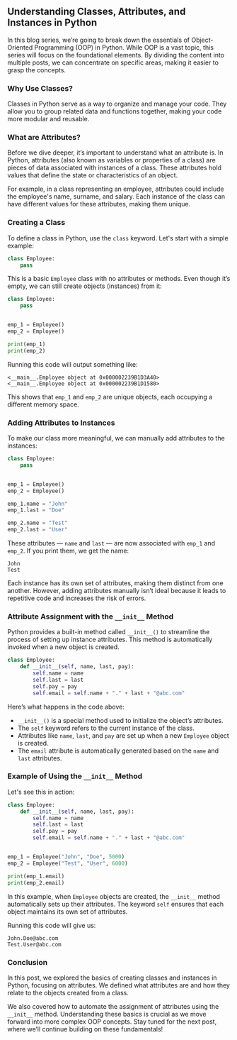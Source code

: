 ## Understanding Classes, Attributes, and Instances in Python

In this blog series, we’re going to break down the essentials of
Object-Oriented Programming (OOP) in Python. While OOP is a vast topic, this
series will focus on the foundational elements. By dividing the content into
multiple posts, we can concentrate on specific areas, making it easier to grasp
the concepts.

### Why Use Classes?

Classes in Python serve as a way to organize and manage your code. They allow
you to group related data and functions together, making your code more modular
and reusable.

### What are Attributes?

Before we dive deeper, it’s important to understand what an attribute is. In
Python, attributes (also known as variables or properties of a class) are
pieces of data associated with instances of a class. These attributes hold
values that define the state or characteristics of an object.

For example, in a class representing an employee, attributes could include the
employee's name, surname, and salary. Each instance of the class can have
different values for these attributes, making them unique.

### Creating a Class

To define a class in Python, use the `class` keyword. Let's start with a simple
example:

```python
class Employee:
    pass
```

This is a basic `Employee` class with no attributes or methods. Even though
it’s empty, we can still create objects (instances) from it:

```python
class Employee:
    pass


emp_1 = Employee()
emp_2 = Employee()

print(emp_1)
print(emp_2)

```

Running this code will output something like:

```
<__main__.Employee object at 0x000002239B1D3A40>
<__main__.Employee object at 0x000002239B1D1580>
```

This shows that `emp_1` and `emp_2` are unique objects, each occupying a
different memory space.

### Adding Attributes to Instances

To make our class more meaningful, we can manually add attributes to the
instances:

```python
class Employee:
    pass


emp_1 = Employee()
emp_2 = Employee()

emp_1.name = "John"
emp_1.last = "Doe"

emp_2.name = "Test"
emp_2.last = "User"

```

These attributes — `name` and `last` — are now associated with `emp_1` and
`emp_2`. If you print them, we get the name:

```shell
John
Test
```

Each instance has its own set of attributes, making them distinct from one
another. However, adding attributes manually isn’t ideal because it leads to
repetitive code and increases the risk of errors.

### Attribute Assignment with the `__init__` Method

Python provides a built-in method called `__init__()` to streamline the process
of setting up instance attributes. This method is automatically invoked when a
new object is created.

```python
class Employee:
    def __init__(self, name, last, pay):
        self.name = name
        self.last = last
        self.pay = pay
        self.email = self.name + "." + last + "@abc.com"
```

Here’s what happens in the code above:

- `__init__()` is a special method used to initialize the object’s attributes.
- The `self` keyword refers to the current instance of the class.
- Attributes like `name`, `last`, and `pay` are set up when a new `Employee`
  object is created.
- The `email` attribute is automatically generated based on the `name`
  and `last` attributes.

### Example of Using the `__init__` Method

Let's see this in action:

```python
class Employee:
    def __init__(self, name, last, pay):
        self.name = name
        self.last = last
        self.pay = pay
        self.email = self.name + "." + last + "@abc.com"


emp_1 = Employee("John", "Doe", 5000)
emp_2 = Employee("Test", "User", 6000)

print(emp_1.email)
print(emp_2.email)
```

In this example, when `Employee` objects are created, the `__init__` method
automatically sets up their attributes. The keyword `self` ensures that each
object maintains its own set of attributes.

Running this code will give us:

```shell
John.Doe@abc.com
Test.User@abc.com
```

### Conclusion

In this post, we explored the basics of creating classes and instances in
Python, focusing on attributes. We defined what attributes are and how they
relate to the objects created from a class.

We also covered how to automate the assignment of attributes using the
`__init__` method. Understanding these basics is crucial as we move forward
into more complex OOP concepts. Stay tuned for the next post, where we’ll
continue building on these fundamentals!
